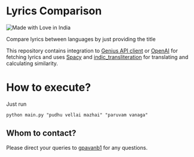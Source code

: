 # Lyrics Comparison

![Made with Love in India](https://madewithlove.org.in/badge.svg)

Compare lyrics between languages by just providing the title

This repository contains integration to [Genius API client](https://docs.genius.com/) or [OpenAI](https://openai.com/blog/openai-api) for fetching lyrics and uses [Spacy](https://spacy.io/) and [indic_transliteration](https://pypi.org/project/indic-transliteration/) for translating and calculating similarity.

# How to execute?

Just run 
```
python main.py "pudhu vellai mazhai" "paruvam vanaga"
```

## Whom to contact?

Please direct your queries to [gpavanb1](http://github.com/gpavanb1)
for any questions.
